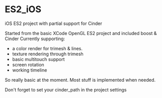 ES2_iOS
=======

iOS ES2 project with partial support for Cinder

Started from the basic XCode OpenGL ES2 project and included boost & Cinder
Currently supporting:
- a color render for trimesh & lines.
- texture rendering through trimesh
- basic multitouch support
- screen rotation
- working timeline

So really basic at the moment.
Most stuff is implemented when needed.

Don't forget to set your cinder_path in the project settings
